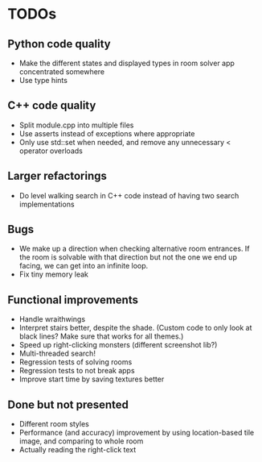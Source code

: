 # TODOs

## Python code quality

- Make the different states and displayed types in room solver app concentrated somewhere
- Use type hints

## C++ code quality

- Split module.cpp into multiple files
- Use asserts instead of exceptions where appropriate
- Only use std::set when needed, and remove any unnecessary < operator overloads

## Larger refactorings

- Do level walking search in C++ code instead of having two search implementations

## Bugs

- We make up a direction when checking alternative room entrances. If the room is
  solvable with that direction but not the one we end up facing, we can get into an infinite
  loop.
- Fix tiny memory leak

## Functional improvements

- Handle wraithwings
- Interpret stairs better, despite the shade.
  (Custom code to only look at black lines? Make sure that works for all themes.)
- Speed up right-clicking monsters (different screenshot lib?)
- Multi-threaded search!
- Regression tests of solving rooms
- Regression tests to not break apps
- Improve start time by saving textures better

## Done but not presented

- Different room styles
- Performance (and accuracy) improvement by using location-based tile image, and comparing to whole room
- Actually reading the right-click text

